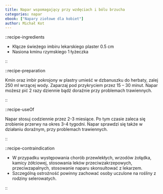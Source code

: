 ```yaml
---
title: Napar wspomagający przy wzdęciach i bólu brzucha
categories: napar
ebook: ["Napary ziołowe dla kobiet"]
author: Michał Kot
---
```


::recipe-ingredients

- Kłącze świeżego imbiru lekarskiego plaster 0.5 cm
- Nasiona kminu rzymskiego 1 łyżeczka

::

::recipe-preparation

Kmin oraz imbir pokrojony w plastry umieść w dzbanuszku do herbaty, zalej 250 ml wrzącej wody. Zaparzaj pod przykryciem przez 15 – 30 minut. Napar możesz pić 2 razy dziennie bądź doraźnie przy problemach trawiennych.

::

::recipe-useOf

Napar stosuj codziennie przez 2-3 miesiące. Po tym czasie zaleca się zrobienie przerwy na okres 3-4 tygodni. Napar sprawdzi się także w działaniu doraźnym, przy problemach trawiennych.

::

::recipe-contraindication

- W przypadku występowania chorób przewlekłych, wrzodów żołądka, kamicy żółciowej, stosowania leków przeciwzakrzepowych, przeciwzapalnych, stosowanie naparu skonsultować z lekarzem.
- Szczególną ostrożność powinny zachować osoby uczulone na rośliny z rodziny selerowatych.

::